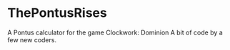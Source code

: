 # ThePontusRises
A Pontus calculator for the game Clockwork: Dominion
A bit of code by a few new coders.
